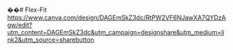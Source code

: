 ��#   F l e x - F i t  
 https://www.canva.com/design/DAGEmSkZ3dc/RtPW2VF6NJawXA7QYDzAgw/edit?utm_content=DAGEmSkZ3dc&utm_campaign=designshare&utm_medium=link2&utm_source=sharebutton